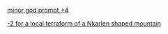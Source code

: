 [minor god prompt +4 ](https://www.reddit.com/r/GodhoodWB/comments/fpv868/endless_pantheon_turn_2/fln80av/?utm_source=share&utm_medium=ios_app&utm_name=iossmf)

[-2 for a local terraform of a Nkarlen  shaped mountain ](https://www.reddit.com/r/GodhoodWB/comments/fpv868/endless_pantheon_turn_2/floapi9/?utm_source=share&utm_medium=ios_app&utm_name=iossmf)